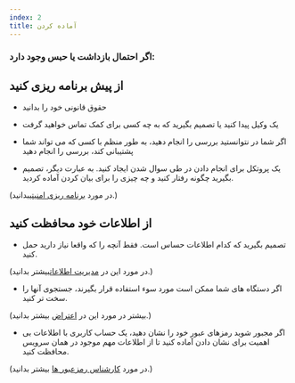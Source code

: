 ```yaml
---
index: 2
title: آماده کردن
---
```

### اگر احتمال بازداشت یا حبس وجود دارد:

## از پیش برنامه ریزی کنید

*   حقوق قانونی خود را بدانید

* یک وکیل پیدا کنید یا تصمیم بگیرید که به چه کسی برای کمک تماس خواهید گرفت

*   اگر شما در نتوانستید بررسی را انجام دهید، به طور منظم با کسی که می تواند شما پشتیبانی کند، بررسی را انجام دهید

*   یک پروتکل برای انجام دادن در طی سوال شدن ایجاد کنید. به عبارت دیگر، تصمیم بگیرید چگونه رفتار کنید و چه چیزی را برای بیان کردن آماده کردید.

(در مورد [برنامه ریزی امنیتی](umbrella://assess-your-risk/security-planning)بدانید.)

## از اطلاعات خود محافظت کنید

*   تصمیم بگیرید که کدام اطلاعات حساس است. فقط آنچه را که واقعا نیاز دارید حمل کنید.

(در مورد این در [مدیریت اطلاعات](umbrella://information/managing-information)بیشتر بدانید.)

*   اگر دستگاه های شما ممکن است مورد سوء استفاده قرار بگیرند، جستجوی آنها را سخت تر کنید.

(بیشتر در مورد این در [اعتراض](umbrella://work/protests/advanced) بیشتر بدانید.)

*   اگر مجبور شوید رمزهای عبور خود را نشان دهید، یک حساب کاربری با اطلاعات بی اهمیت برای نشان دادن آماده کنید تا از اطلاعات مهم موجود در همان سرویس محافظت کنید.

(در مورد [کارشناس رمزعبور ها](umbrella://information/passwords/expert) بیشتر بدانید.)
